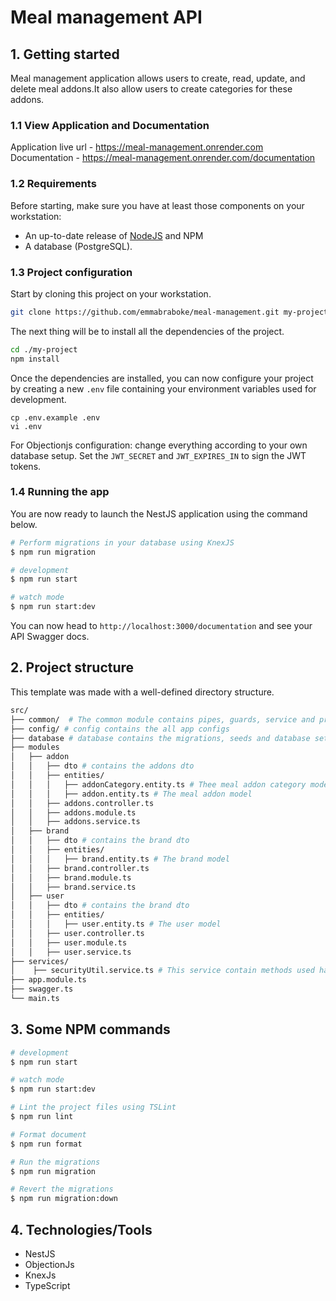 # Meal management API

## 1. Getting started

Meal management application allows users to create, read, update, and delete meal addons.It also allow users to create categories for these addons.

### 1.1 View Application and Documentation

Application live url - https://meal-management.onrender.com
Documentation - https://meal-management.onrender.com/documentation

### 1.2 Requirements

Before starting, make sure you have at least those components on your workstation:

- An up-to-date release of [NodeJS](https://nodejs.org/) and NPM
- A database (PostgreSQL).

### 1.3 Project configuration

Start by cloning this project on your workstation.

```sh
git clone https://github.com/emmabraboke/meal-management.git my-project
```

The next thing will be to install all the dependencies of the project.

```sh
cd ./my-project
npm install
```

Once the dependencies are installed, you can now configure your project by creating a new `.env` file containing your environment variables used for development.

```
cp .env.example .env
vi .env
```

For Objectionjs configuration: change everything according to your own database setup.
Set the `JWT_SECRET` and `JWT_EXPIRES_IN` to sign the JWT tokens.

### 1.4 Running the app

You are now ready to launch the NestJS application using the command below.

```sh
# Perform migrations in your database using KnexJS
$ npm run migration

# development
$ npm run start

# watch mode
$ npm run start:dev

```

You can now head to `http://localhost:3000/documentation` and see your API Swagger docs.

## 2. Project structure

This template was made with a well-defined directory structure.

```sh
src/
├── common/  # The common module contains pipes, guards, service and provider used in the whole application
├── config/ # config contains the all app configs
├── database # database contains the migrations, seeds and database setup
├── modules
│   ├── addon
│   │   ├── dto # contains the addons dto
│   │   ├── entities/
│   │   │   ├── addonCategory.entity.ts # Thee meal addon category model
│   │   │   ├── addon.entity.ts # The meal addon model
│   │   ├── addons.controller.ts
│   │   ├── addons.module.ts
│   │   ├── addons.service.ts
│   ├── brand
│   │   ├── dto # contains the brand dto
│   │   ├── entities/
│   │   │   ├── brand.entity.ts # The brand model
│   │   ├── brand.controller.ts
│   │   ├── brand.module.ts
│   │   ├── brand.service.ts
│   ├── user
│   │   ├── dto # contains the brand dto
│   │   ├── entities/
│   │   │   ├── user.entity.ts # The user model
│   │   ├── user.controller.ts
│   │   ├── user.module.ts
│   │   ├── user.service.ts
├── services/
│    ├── securityUtil.service.ts # This service contain methods used hashing and verifying password,creating and validating tokens
├── app.module.ts 
├── swagger.ts
└── main.ts
```

## 3. Some NPM commands

```sh
# development
$ npm run start

# watch mode
$ npm run start:dev

# Lint the project files using TSLint
$ npm run lint

# Format document
$ npm run format

# Run the migrations
$ npm run migration

# Revert the migrations
$ npm run migration:down
```

## 4. Technologies/Tools

- NestJS
- ObjectionJs
- KnexJs
- TypeScript
